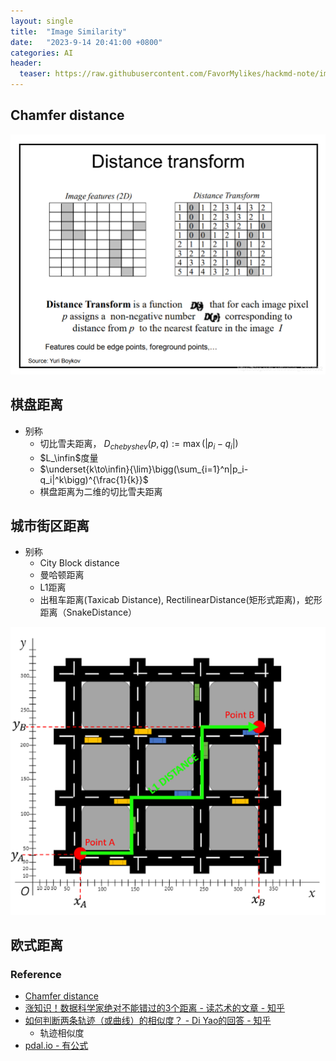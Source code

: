 ```yaml
---
layout: single
title:  "Image Similarity"
date:   "2023-9-14 20:41:00 +0800"
categories: AI
header:
  teaser: https://raw.githubusercontent.com/FavorMylikes/hackmd-note/img/img20230914204243.png
---
```


## Chamfer distance

<img src="https://raw.githubusercontent.com/FavorMylikes/hackmd-note/img/img20230914204327.png" alt="20230914204327"/>

## 棋盘距离

- 别称
  - 切比雪夫距离， $D_{chebyshev}(p,q):= \max(|p_i-q_i|)$
  - $L_\infin$度量
  - $\underset{k\to\infin}{\lim}\bigg(\sum_{i=1}^n|p_i-q_i|^k\bigg)^{\frac{1}{k}}$
  - 棋盘距离为二维的切比雪夫距离

## 城市街区距离

- 别称
  - City Block distance
  - 曼哈顿距离
  - L1距离
  - 出租车距离(Taxicab Distance), RectilinearDistance(矩形式距离)，蛇形距离（SnakeDistance）

<img src="https://raw.githubusercontent.com/FavorMylikes/hackmd-note/img/img20230914205510.png" alt="20230914205510"/>

## 欧式距离


### Reference

- [Chamfer distance](https://blog.csdn.net/weixin_42894692/article/details/106148094#_2)
- [涨知识！​数据科学家绝对不能错过的3个距离 - 读芯术的文章 - 知乎](https://zhuanlan.zhihu.com/p/96908916)
- [如何判断两条轨迹（或曲线）的相似度？ - Di Yao的回答 - 知乎](https://www.zhihu.com/question/27213170/answer/271567963)
  - 轨迹相似度
- [pdal.io - 有公式](https://pdal.io/en/latest/apps/chamfer.html)